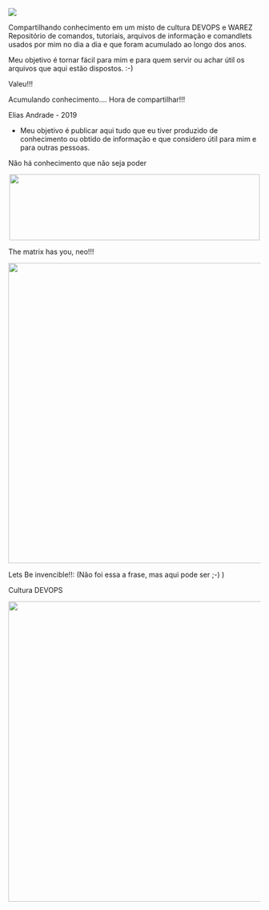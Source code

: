 ![](http://www.techproenterprise.com/wp-content/uploads/2016/05/headerbackground.png)

Compartilhando conhecimento  em um misto de cultura DEVOPS e WAREZ
Repositório de comandos, tutoriais, arquivos de informação  e comandlets usados por mim no dia a dia e que foram acumulado ao longo dos anos.

Meu objetivo é tornar fácil para mim e para quem servir ou achar útil os arquivos que aqui estão dispostos. :-)

Valeu!!!

Acumulando conhecimento.... Hora de compartilhar!!!

Elias Andrade - 2019

- Meu objetivo é publicar aqui tudo que eu tiver produzido de conhecimento ou obtido de informação e que considero útil para mim e para outras pessoas.

Não há conhecimento que não seja poder
<p align="center">
  <img width="500" height="132" src="https://steamusercontent-a.akamaihd.net/ugc/713035001753474891/BA4BBB13C168079078A501521AF9501D1909B059/">
</p>

The matrix has you, neo!!!
<p align="center">
  <img width="800" height="600" src="https://66.media.tumblr.com/4e67f2f2d4d2fcab4e8f6a9e5ccb3588/tumblr_ommxx7WK3p1tk7m95o1_500.gif">
</p>


Lets Be invencible!!: (Não foi essa a frase, mas aqui pode ser ;-) )

Cultura DEVOPS

<p align="center">
  <img width="800" height="600" src="https://66.media.tumblr.com/46eb17b36b729413d831aed40be4f346/tumblr_nzz9beO66W1u77be0o1_500.gif">
</p>
